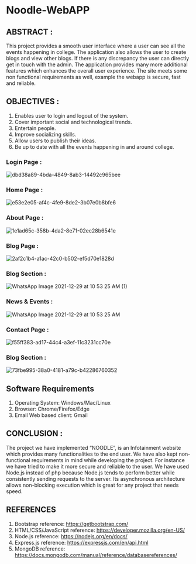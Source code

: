 # Noodle-WebAPP
## ABSTRACT :
This project provides a smooth user interface where a user can
see all the events happening in college. The application also
allows the user to create blogs and view other blogs. If there is
any discrepancy the user can directly get in touch with the
admin. The application provides many more additional features
which enhances the overall user experience. The site meets
some non functional requirements as well, example the
webapp is secure, fast and reliable.

## OBJECTIVES : 
1. Enables user to login and logout of the system.
2. Cover important social and technological trends.
3. Entertain people.
4. Improve socializing skills.
5. Allow users to publish their ideas.
6. Be up to date with all the events happening in and
around college.

### Login Page : 
![dbd38a89-4bda-4849-8ab3-14492c965bee](https://user-images.githubusercontent.com/68181503/147834406-5af38a7c-3ff8-4f39-9749-afa4fad9f194.jpg)


### Home Page : 
![e53e2e05-af4c-4fe9-8de2-3b07e0b8bfe6](https://user-images.githubusercontent.com/68181503/147834390-3bf51792-aab4-4375-a6a9-302cb0ed19f5.jpg)

### About Page :
![1e1ad65c-358b-4da2-8e71-02ec28b6541e](https://user-images.githubusercontent.com/68181503/147834419-cb6f7033-8a0d-44cc-b723-5f7e1bd92e49.jpg)

### Blog Page :
![2af2c1b4-a1ac-42c0-b502-ef5d70e1828d](https://user-images.githubusercontent.com/68181503/147834424-cb660e10-fa99-418d-bb1b-f778fa86746f.jpg)

### Blog Section :
![WhatsApp Image 2021-12-29 at 10 53 25 AM (1)](https://user-images.githubusercontent.com/68181503/147843933-e7c5a211-4b8d-4816-aece-27f9b2f4f9c9.jpeg)

### News & Events :
![WhatsApp Image 2021-12-29 at 10 53 25 AM](https://user-images.githubusercontent.com/68181503/147843886-7b1287c7-c779-40ed-bb56-e6e2b1676407.jpeg)



### Contact Page : 
![f55ff383-ad17-44c4-a3ef-11c3231cc70e](https://user-images.githubusercontent.com/68181503/147834428-d072774d-40a1-4fbc-84f2-31b6019e52e4.jpg)




### Blog Section : 
![73fbe995-38a0-4181-a79c-b42286760352](https://user-images.githubusercontent.com/68181503/147834434-e0c93c65-3d72-4adf-bc0b-6af36af24cfb.jpg)

## Software Requirements
1) Operating System: Windows/Mac/Linux
2) Browser: Chrome/Firefox/Edge
3) Email Web based client: Gmail 

## CONCLUSION :
The project we have implemented “NOODLE”, is an
Infotainment website which provides many functionalities to
the end user. We have also kept non-functional requirements
in mind while developing the project. For instance we have
tried to make it more secure and reliable to the user. We have
used Node.js instead of php because Node.js tends to perform
better while consistently sending requests to the server. Its
asynchronous architecture allows non-blocking execution which
is great for any project that needs speed.


## REFERENCES
1)  Bootstrap reference: https://getbootstrap.com/    
2)  HTML/CSS/JavaScript reference: https://developer.mozilla.org/en-US/
3)  Node.js reference: https://nodejs.org/en/docs/
4)  Express.js reference: https://expressjs.com/en/api.html
5)  MongoDB reference: https://docs.mongodb.com/manual/reference/databasereferences/
